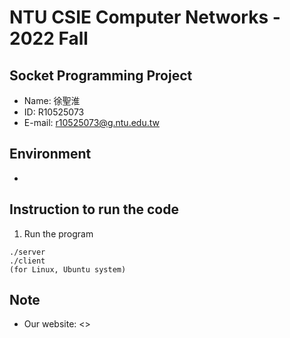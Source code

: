 # NTU CSIE Computer Networks - 2022 Fall
## Socket Programming Project
- Name: 徐聖淮
- ID: R10525073
- E-mail: r10525073@g.ntu.edu.tw

## Environment
-

## Instruction to run the code
1. Run the program
```
./server
./client
(for Linux, Ubuntu system)
```

## Note
- Our website: <>